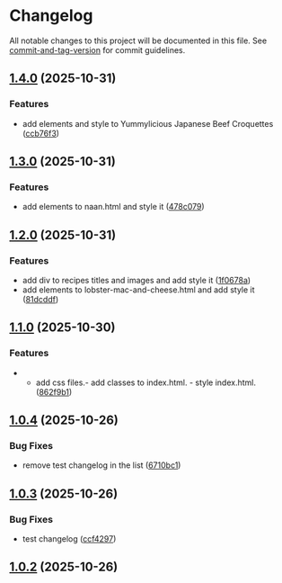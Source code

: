 # Changelog

All notable changes to this project will be documented in this file. See [commit-and-tag-version](https://github.com/absolute-version/commit-and-tag-version) for commit guidelines.

## [1.4.0](https://github.com/AzamAzis/odin-recipes/compare/v1.3.0...v1.4.0) (2025-10-31)


### Features

* add elements and style to Yummylicious Japanese Beef Croquettes ([ccb76f3](https://github.com/AzamAzis/odin-recipes/commit/ccb76f3a4d698dd07e32061873a00dc96ca38c51))

## [1.3.0](https://github.com/AzamAzis/odin-recipes/compare/v1.2.0...v1.3.0) (2025-10-31)


### Features

* add elements to naan.html and style it ([478c079](https://github.com/AzamAzis/odin-recipes/commit/478c0790c2b8d3612a474cdf3d8886681e278a2d))

## [1.2.0](https://github.com/AzamAzis/odin-recipes/compare/v1.1.0...v1.2.0) (2025-10-31)


### Features

* add div to recipes titles and images and add style it ([1f0678a](https://github.com/AzamAzis/odin-recipes/commit/1f0678aa8dc9142d1dadff1757467c70067a9672))
* add elements to lobster-mac-and-cheese.html and add style it ([81dcddf](https://github.com/AzamAzis/odin-recipes/commit/81dcddf5be7b16852b85ffca1dcf99e3c76d8326))

## [1.1.0](https://github.com/AzamAzis/odin-recipes/compare/v1.0.4...v1.1.0) (2025-10-30)


### Features

* - add css files.- add classes to index.html. - style index.html. ([862f9b1](https://github.com/AzamAzis/odin-recipes/commit/862f9b1e9e71db69dc2ac033cf6b3cd20e05e1ea))

## [1.0.4](https://github.com/AzamAzis/odin-recipes/compare/v1.0.3...v1.0.4) (2025-10-26)


### Bug Fixes

* remove test changelog in the list ([6710bc1](https://github.com/AzamAzis/odin-recipes/commit/6710bc1c4ebc497f98bdca5402d69c7c4af70826))

## [1.0.3](https://github.com/AzamAzis/odin-recipes/compare/v1.0.2...v1.0.3) (2025-10-26)


### Bug Fixes

* test changelog ([ccf4297](https://github.com/AzamAzis/odin-recipes/commit/ccf4297970904cab975e82443b39adefcf84d149))

## [1.0.2](https://github.com/AzamAzis/odin-recipes/compare/v1.0.1...v1.0.2) (2025-10-26)
